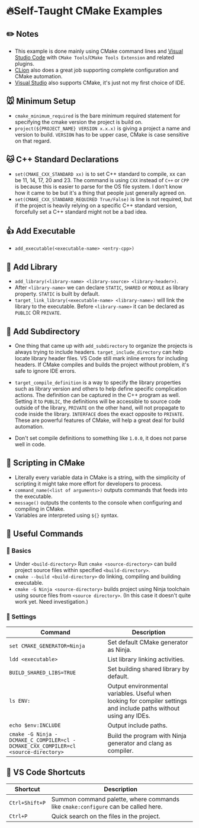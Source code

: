 # :fire:Self-Taught CMake Examples

## :pencil2: Notes

- This example is done mainly using CMake command lines and [Visual Studio Code](https://code.visualstudio.com/) with `CMake Tools`/`CMake Tools Extension` and related plugins.
- [CLion](https://www.jetbrains.com/clion/) also does a great job supporting complete configuration and CMake automation.
- [Visual Studio](https://visualstudio.microsoft.com/) also supports CMake, it's just not my first choice of IDE.

## 🐭 Minimum Setup

- `cmake_minimum_required` is the bare minimum required statement for specifying the cmake version the project is build on.
- `project(${PROJECT_NAME} VERSION x.x.x)` is giving a project a name and version to build. `VERSION` has to be upper case, CMake is case sensitive on that regard.

## 🐱 C++ Standard Declarations

- `set(CMAKE_CXX_STANDARD xx)` is to set C++ standard to compile, xx can be 11, 14, 17, 20 and 23. The command is using `CXX` instead of `C++` or `CPP` is because this is easier to parse for the OS file system. I don't know how it came to be but it's a thing that people just generally agreed on.
- `set(CMAKE_CXX_STANDARD_REQUIRED True/False)` is line is not required, but if the project is heavily relying on a specific C++ standard version, forcefully set a C++ standard might not be a bad idea.

## :+1: Add Executable

- `add_executable(<executable-name> <entry-cpp>)`

## :card_index: Add Library

- `add_library(<library-name> <library-source> <library-header>)`.
- After `<library-name>` we can declare `STATIC`, `SHARED` or `MODULE` as library property. `STATIC` is built by default.
- `target_link_library(<executable-name> <library-name>)` will link the library to the executable. Before `<library-name>` it can be declared as `PUBLIC` OR `PRIVATE`.

## :bookmark_tabs: Add Subdirectory

- One thing that came up with `add_subdirectory` to organize the projects is always trying to include headers. `target_include_directory` can help locate library header files. VS Code still mark inline errors for including headers. If CMake compiles and builds the project without problem, it's safe to ignore IDE errors.

- `target_compile_definition` is a way to specify the library properties such as library version and others to help define specific complication actions. The definition can be captured in the C++ program as well. Setting it to `PUBLIC`, the definitions will be accessible to source code outside of the library, `PRIVATE` on the other hand, will not propagate to code inside the library. `INTERFACE` does the exact opposite to `PRIVATE`. These are powerful features of CMake, will help a great deal for build automation.

- Don't set compile definitions to something like `1.0.0`, it does not parse well in code.

## :wrench: Scripting in CMake

- Literally every variable data in CMake is a string, with the simplicity of scripting it might take more effort for developers to process.
- `command_name(<list of arguments>)` outputs commands that feeds into the executable.
- `message()` outputs the contents to the console when configuring and compiling in CMake.
- Variables are interpreted using `${}` syntax.

## :memo: Useful Commands

### :bell: Basics

- Under `<build-directory>` Run `cmake <source-directory>` can build project source files within specified `<build-directory>`.
- `cmake --build <build-directory>` do linking, compiling and building executable.
- `cmake -G Ninja <source-directory>` builds project using Ninja toolchain using source files from `<source directory>`. (In this case it doesn't quite work yet. Need investigation.)

### :floppy_disk: Settings

| Command| Description |
|---|---|
| `set CMAKE_GENERATOR=Ninja` | Set default CMake generator as Ninja. |
| `ldd <executable>` | List library linking activities. |
| `BUILD_SHARED_LIBS=TRUE` | Set building shared library by default. |
| `ls ENV:` | Output environmental variables. Useful when looking for compiler settings and include paths without using any IDEs.  |
| `echo $env:INCLUDE` | Output include paths. |
| `cmake -G Ninja -DCMAKE_C_COMPILER=cl -DCMAKE_CXX_COMPILER=cl <source-directory>` | Build the program with Ninja generator and clang as compiler. |

## :fork_and_knife: VS Code Shortcuts

| Shortcut | Description |
|---|---|
| `Ctrl+Shift+P`| Summon command palette, where commands like `cmake:configure` can be called here. |
| `Ctrl+P` | Quick search on the files in the project. |
